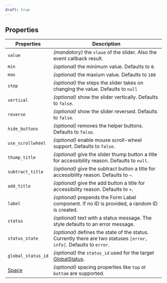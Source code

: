 ```yaml
---
draft: true
---
```


## Properties

| Properties                                      | Description                                                                                                          |
| ----------------------------------------------- | -------------------------------------------------------------------------------------------------------------------- |
| `value`                                         | _(mandatory)_ the `vlaue` of the slider. Also the event callback result.                                             |
| `min`                                           | _(optional)_ the minimum value. Defaults to `0`.                                                                     |
| `max`                                           | _(optional)_ the maxium value. Defaults to `100`                                                                     |
| `step`                                          | _(optional)_ the steps the slider takes on changing the value. Defaults to `null`                                    |
| `vertical`                                      | _(optional)_ show the slider vertically. Defaults to `false`.                                                        |
| `reverse`                                       | _(optional)_ show the slider reversed. Defaults to `false`.                                                          |
| `hide_buttons`                                  | _(optional)_ removes the helper buttons. Defaults to `false`.                                                        |
| `use_scrollwheel`                               | _(optional)_ enable mouse scroll-wheel support. Defaults to `false`.                                                 |
| `thump_title`                                   | _(optional)_ give the slider thump button a title for accessibility reason. Defaults to `null`.                      |
| `subtract_title`                                | _(optional)_ give the subtract button a title for accessibility reason. Defaults to `−`.                             |
| `add_title`                                     | _(optional)_ give the add button a title for accessibility reason. Defaults to `+`.                                  |
| `label`                                         | _(optional)_ prepends the Form Label component. If no ID is provided, a random ID is created.                        |
| `status`                                        | _(optional)_ text with a status message. The style defaults to an error message.                                     |
| `status_state`                                  | _(optional)_ defines the state of the status. Currently there are two statuses `[error, info]`. Defaults to `error`. |
| `global_status_id`                              | _(optional)_ the `status_id` used for the target [GlobalStatus](/uilib/components/global-status).                    |
| [Space](/uilib/components/space#tab-properties) | _(optional)_ spacing properties like `top` or `bottom` are supported.                                                |
